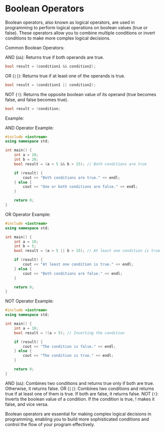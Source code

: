 # Boolean Operators
Boolean operators, also known as logical operators, are used in programming to perform logical operations on boolean values (true or false). These operators allow you to combine multiple conditions or invert conditions to make more complex logical decisions.

Common Boolean Operators:

AND (`&&`):
Returns true if both operands are true.
```cpp
bool result = (condition1 && condition2);
```

OR (`||`):
Returns true if at least one of the operands is true.
```cpp
bool result = (condition1 || condition2);
```

NOT (`!`):
Returns the opposite boolean value of its operand (true becomes false, and false becomes true).
```cpp
bool result = !condition;
```

Example:

AND Operator Example:
```cpp
#include <iostream>
using namespace std;

int main() {
    int a = 10;
    int b = 20;
    bool result = (a > 5 && b > 15); // Both conditions are true

    if (result) {
        cout << "Both conditions are true." << endl;
    } else {
        cout << "One or both conditions are false." << endl;
    }

    return 0;
}
```

OR Operator Example:
```cpp
#include <iostream>
using namespace std;

int main() {
    int a = 10;
    int b = 5;
    bool result = (a > 5 || b > 15); // At least one condition is true

    if (result) {
        cout << "At least one condition is true." << endl;
    } else {
        cout << "Both conditions are false." << endl;
    }

    return 0;
}
```

NOT Operator Example:
```cpp
#include <iostream>
using namespace std;

int main() {
    int a = 10;
    bool result = !(a > 5); // Inverting the condition

    if (result) {
        cout << "The condition is false." << endl;
    } else {
        cout << "The condition is true." << endl;
    }

    return 0;
}
```

AND (`&&`): Combines two conditions and returns true only if both are true. Otherwise, it returns false.
OR (`||`): Combines two conditions and returns true if at least one of them is true. If both are false, it returns false.
NOT (`!`): Inverts the boolean value of a condition. If the condition is true, ! makes it false, and vice versa.

Boolean operators are essential for making complex logical decisions in programming, enabling you to build more sophisticated conditions and control the flow of your program effectively.

